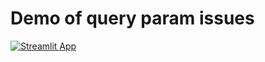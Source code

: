# Demo of query param issues

[![Streamlit App](https://static.streamlit.io/badges/streamlit_badge_black_white.svg)](https://blackary-query-params-example-streamlit-app-3kod4y.streamlitapp.com/)
